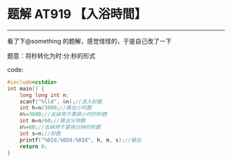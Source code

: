 # 题解 AT919 【入浴時間】
------------
看了下@something 的题解，感觉怪怪的，于是自己改了一下

题意：将秒转化为时:分:秒的形式

code:
```cpp
#include<cstdio>
int main() {
	long long int n;
	scanf("%lld", &n);//读入秒数 
	int h=n/3600;//算出小时数 
	n%=3600;//去掉用于置换小时的秒数 
	int m=n/60;//算出分钟数 
	n%=60;//去掉用于置换分钟的秒数  
	int s=n;//秒数 
	printf("%02d:%02d:%02d", h, m, s);//输出 
	return 0;
}
```